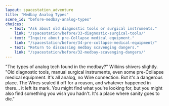 ```yaml
---
layout: spacestation_adventure
title: "Medbay Analog Types"
scene_id: "before-medbay-analog-types"
choices:
  - text: "Ask about old diagnostic tools or surgical instruments."
    link: "/spacestation/before/33-diagnostic-surgical-tools/"
  - text: "Inquire about pre-Collapse medical equipment."
    link: "/spacestation/before/34-pre-collapse-medical-equipment/"
  - text: "Return to discussing medbay scavenging dangers."
    link: "/spacestation/before/32-medbay-scavenging-dangers/"
---
```


"The types of analog tech found in the medbay?" Wilkins shivers slightly. "Old diagnostic tools, manual surgical instruments, even some pre-Collapse medical equipment. It's all analog, no Wire connection. But it's a dangerous place. The Wires sealed it off for a reason, and whatever happened in there... it left its mark. You might find what you're looking for, but you might also find something you wish you hadn't. It's a place where sanity goes to die."
